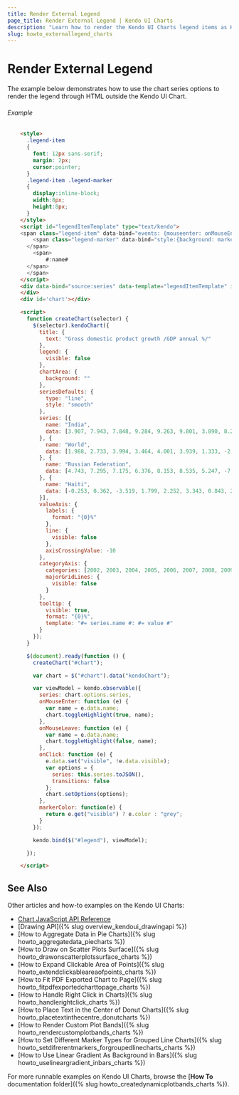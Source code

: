 ```yaml
---
title: Render External Legend
page_title: Render External Legend | Kendo UI Charts
description: "Learn how to render the Kendo UI Charts legend items as HTML elements outside of the chart."
slug: howto_externallegend_charts
---
```


# Render External Legend

The example below demonstrates how to use the chart series options to render the legend through HTML outside the Kendo UI Chart.

###### Example

```html
    <style>       
      .legend-item
      {
        font: 12px sans-serif;  
        margin: 2px;
        cursor:pointer;  
      }
      .legend-item .legend-marker
      {
        display:inline-block;
        width:8px;
        height:8px;
      }
    </style>
    <script id="legendItemTemplate" type="text/kendo">
    <span class="legend-item" data-bind="events: {mouseenter: onMouseEnter, mouseleave: onMouseLeave, click: onClick}" >
        <span class="legend-marker" data-bind="style:{background: markerColor}">
      </span>
        <span>
            #:name#
      </span>
      </span>
    </script>
    <div data-bind="source:series" data-template="legendItemTemplate" id="legend">       
    </div>
    <div id='chart'></div>  

    <script>
      function createChart(selector) {
        $(selector).kendoChart({
          title: {
            text: "Gross domestic product growth /GDP annual %/"
          },
          legend: {
            visible: false
          },
          chartArea: {
            background: ""
          },
          seriesDefaults: {
            type: "line",
            style: "smooth"
          },
          series: [{
            name: "India",
            data: [3.907, 7.943, 7.848, 9.284, 9.263, 9.801, 3.890, 8.238, 9.552, 6.855]
          }, {
            name: "World",
            data: [1.988, 2.733, 3.994, 3.464, 4.001, 3.939, 1.333, -2.245, 4.339, 2.727]
          }, {
            name: "Russian Federation",
            data: [4.743, 7.295, 7.175, 6.376, 8.153, 8.535, 5.247, -7.832, 4.3, 4.3]
          }, {
            name: "Haiti",
            data: [-0.253, 0.362, -3.519, 1.799, 2.252, 3.343, 0.843, 2.877, -5.416, 5.590]
          }],
          valueAxis: {
            labels: {
              format: "{0}%"
            },
            line: {
              visible: false
            },
            axisCrossingValue: -10
          },
          categoryAxis: {
            categories: [2002, 2003, 2004, 2005, 2006, 2007, 2008, 2009, 2010, 2011],
            majorGridLines: {
              visible: false
            }
          },
          tooltip: {
            visible: true,
            format: "{0}%",
            template: "#= series.name #: #= value #"
          }
        });
      }

      $(document).ready(function () {
        createChart("#chart");

        var chart = $("#chart").data("kendoChart");

        var viewModel = kendo.observable({
          series: chart.options.series,
          onMouseEnter: function (e) {
            var name = e.data.name;
            chart.toggleHighlight(true, name);
          },
          onMouseLeave: function (e) {
            var name = e.data.name;
            chart.toggleHighlight(false, name);
          },
          onClick: function (e) {
            e.data.set("visible", !e.data.visible);
            var options = {
              series: this.series.toJSON(),
              transitions: false
            };
            chart.setOptions(options);
          },
          markerColor: function(e) {
            return e.get("visible") ? e.color : "grey";
          }
        });

        kendo.bind($("#legend"), viewModel);

      });

    </script>
```

## See Also

Other articles and how-to examples on the Kendo UI Charts:

* [Chart JavaScript API Reference](/api/javascript/dataviz/ui/chart)
* [Drawing API]({% slug overview_kendoui_drawingapi %})
* [How to Aggregate Data in Pie Charts]({% slug howto_aggregatedata_piecharts %})
* [How to Draw on Scatter Plots Surface]({% slug howto_drawonscatterplotssurface_charts %})
* [How to Expand Clickable Area of Points]({% slug howto_extendclickableareaofpoints_charts %})
* [How to Fit PDF Exported Chart to Page]({% slug howto_fitpdfexportedcharttopage_charts %})
* [How to Handle Right Click in Charts]({% slug howto_handlerightclick_charts %})
* [How to Place Text in the Center of Donut Charts]({% slug howto_placetextinthecentre_donutcharts %})
* [How to Render Custom Plot Bands]({% slug howto_rendercustomplotbands_charts %})
* [How to Set Different Marker Types for Grouped Line Charts]({% slug howto_setdifrerentmarkers_forgroupedlinecharts_charts %})
* [How to Use Linear Gradient As Background in Bars]({% slug howto_uselineargradient_inbars_charts %})

For more runnable examples on Kendo UI Charts, browse the [**How To** documentation folder]({% slug howto_createdynamicplotbands_charts %}).
